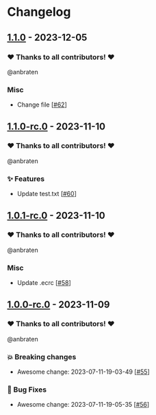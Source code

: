 # Changelog

## [1.1.0](https://github.com/anbraten/test-ready-release-go/releases/tag/1.1.0) - 2023-12-05

### ❤️ Thanks to all contributors! ❤️

@anbraten

### Misc

- Change file [[#62](https://github.com/anbraten/test-ready-release-go/pull/62)]

## [1.1.0-rc.0](https://github.com/anbraten/test-ready-release-go/releases/tag/1.1.0-rc.0) - 2023-11-10

### ❤️ Thanks to all contributors! ❤️

@anbraten

### ✨ Features

- Update test.txt [[#60](https://github.com/anbraten/test-ready-release-go/pull/60)]

## [1.0.1-rc.0](https://github.com/anbraten/test-ready-release-go/releases/tag/1.0.1-rc.0) - 2023-11-10

### ❤️ Thanks to all contributors! ❤️

@anbraten

### Misc

- Update .ecrc [[#58](https://github.com/anbraten/test-ready-release-go/pull/58)]

## [1.0.0-rc.0](https://github.com/anbraten/test-ready-release-go/releases/tag/1.0.0-rc.0) - 2023-11-09

### ❤️ Thanks to all contributors! ❤️

@anbraten

### 💥 Breaking changes

- Awesome change: 2023-07-11-19-03-49 [[#55](https://github.com/anbraten/test-ready-release-go/pull/55)]

### 🐛 Bug Fixes

- Awesome change: 2023-07-11-19-05-35 [[#56](https://github.com/anbraten/test-ready-release-go/pull/56)]
